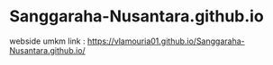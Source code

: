 # Sanggaraha-Nusantara.github.io
webside umkm
link : https://vlamouria01.github.io/Sanggaraha-Nusantara.github.io/
